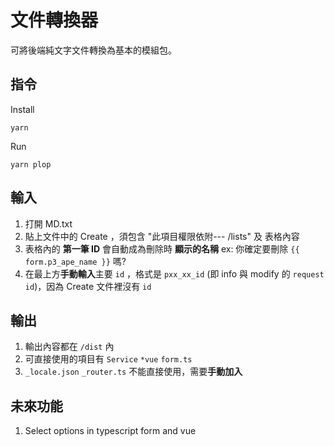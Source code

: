 # 文件轉換器

可將後端純文字文件轉換為基本的模組包。

## 指令

Install

`yarn`

Run

`yarn plop`

## 輸入

1. 打開 MD.txt
2. 貼上文件中的 Create ，須包含 "此項目權限依附--- /lists" 及 表格內容
3. 表格內的 **第一筆 ID** 會自動成為刪除時 **顯示的名稱** ex: 你確定要刪除 `{{ form.p3_ape_name }}` 嗎?
4. 在最上方**手動輸入**主要 `id` ，格式是 `pxx_xx_id` (即 info 與 modify 的 `request id`)，因為 Create 文件裡沒有 `id`

## 輸出

1. 輸出內容都在 `/dist` 內
2. 可直接使用的項目有 `Service`  `*vue` `form.ts`
3. `_locale.json` `_router.ts` 不能直接使用，需要**手動加入**

## 未來功能

1. Select options in typescript form and vue
